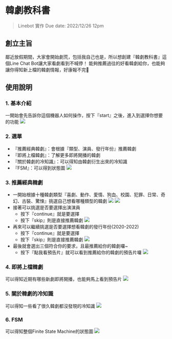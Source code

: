 # 韓劇教科書
> Linebot 實作
> Due date: 2022/12/26 12pm

## 創立主旨
鄰近放假期間，大家會開始劇荒，包括我自己也是，所以想創建『韓劇教科書』這個Line Chat Bot讓大家看劇看到不喊停！
能夠推薦過往的好看韓劇給你，也能夠讓你得知新上檔的韓劇情報，好康報不完🥳

## 使用說明
### 1. 基本介紹
一開始會先告訴你這個機器人如何操作，按下『start』之後，進入到選擇你想要的功能
![](https://img.onl/cqstPV)

### 2. 選單
- 『推薦經典韓劇』：會根據『類型、演員、發行年份』推薦韓劇
- 『即將上檔韓劇』：了解更多即將開播的韓劇
- 『關於韓劇的冷知識』：可以得知由韓劇衍生出來的冷知識
- 『FSM』：可以得到狀態圖
![](https://img.onl/IAt0Px)

### 3. 推薦經典韓劇
- 一開始根據十種韓劇類型『喜劇、動作、愛情、狗血、校園、犯罪、日常、奇幻、古裝、驚悚』挑選自己想看哪種類型的韓劇
![](https://img.onl/cGYMt)
![](https://img.onl/UMKMUA)
- 接著可以挑選是否要選擇出演演員
    - 按下『continue』就是要選擇
    - 按下『skip』則是直接推薦韓劇
![](https://img.onl/cMyAYN)
- 再來可以繼續挑選是否要選擇想看韓劇的發行年份(2020-2022)
    - 按下『continue』就是要選擇
    - 按下『skip』則是直接推薦韓劇
![](https://img.onl/112GcB)
- 最後就會選出三個符合你的要求，且最推薦給你的韓劇囉~
    - 按下『點我看預告片』就可以看到推薦給你的韓劇的預告片囉
![](https://img.onl/mivdzw)

### 4. 即將上檔韓劇
可以得知近期有哪些新劇即將開播，也能夠馬上看到預告片
![](https://img.onl/ApYHOK)

### 5. 關於韓劇的冷知識
可以得知一些看了很久韓劇都沒發現的冷知識
![](https://img.onl/zFEqH)

### 6. FSM
可以得知整個Finite State Machine的狀態圖
![](https://img.onl/DFPsUM)